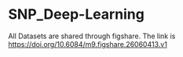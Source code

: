 # SNP_Deep-Learning
All Datasets are shared through figshare. The link is https://doi.org/10.6084/m9.figshare.26060413.v1
